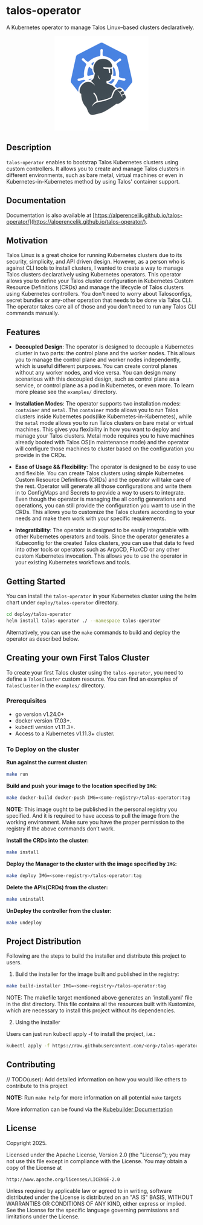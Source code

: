 # talos-operator

A Kubernetes operator to manage Talos Linux–based clusters declaratively.

<div style="text-align:center;">
  <img src="docs/images/logo.png" alt="Logo" width="250" height="250">
</div>

## Description

`talos-operator` enables to bootstrap Talos Kubernetes clusters using custom controllers. It allows you to create and manage Talos clusters in different environments, such as bare metal, virtual machines or even in Kubernetes-in-Kubernetes method by using Talos' container support.

## Documentation

Documentation is also available at [https://alperencelik.github.io/talos-operator/](https://alperencelik.github.io/talos-operator/).

## Motivation

Talos Linux is a great choice for running Kubernetes clusters due to its security, simplicity, and API driven design. However, as a person who is against CLI tools to install clusters, I wanted to create a way to manage Talos clusters declaratively using Kubernetes operators. This operator allows you to define your Talos cluster configuration in Kubernetes Custom Resource Definitions (CRDs) and manage the lifecycle of Talos clusters using Kubernetes controllers. You don't need to worry about Talosconfigs, secret bundles or any-other operation that needs to be done via Talos CLI. The operator takes care all of those and you don't need to run any Talos CLI commands manually.

## Features

- **Decoupled Design**: The operator is designed to decouple a Kubernetes cluster in two parts: the control plane and the worker nodes. This allows you to manage the control plane and worker nodes independently, which is useful different purposes. You can create control planes without any worker nodes, and vice versa. You can design many scenarious with this decoupled design, such as control plane as a service, or control plane as a pod in Kubernetes, or even more. To learn more please see the `examples/` directory.
- **Installation Modes**: The operator supports two installation modes: `container` and `metal`. The `container` mode allows you to run Talos clusters inside Kubernetes pods(like Kubernetes-in-Kubernetes), while the `metal` mode allows you to run Talos clusters on bare metal or virtual machines. This gives you flexibility in how you want to deploy and manage your Talos clusters. Metal mode requires you to have machines already booted with Talos OS(in maintenance mode) and the operator will configure those machines to cluster based on the configuration you provide in the CRDs.
- **Ease of Usage && Flexibility**: The operator is designed to be easy to use and flexible. You can create Talos clusters using simple Kubernetes Custom Resource Definitions (CRDs) and the operator will take care of the rest. Operator will generate all those configurations and write them in to ConfigMaps and Secrets to provide a way to users to integrate. Even though the operator is managing the all config generations and operations, you can still provide the configuration you want to use in the CRDs. This allows you to customize the Talos clusters according to your needs and make them work with your specific requirements.

- **Integratibility**: The operator is designed to be easily integratable with other Kubernetes operators and tools. Since the operator generates a Kubeconfig for the created Talos clusters, you can use that data to feed into other tools or operators such as ArgoCD, FluxCD or any other custom Kubernetes invocation. This allows you to use the operator in your existing Kubernetes workflows and tools.

## Getting Started

You can install the `talos-operator` in your Kubernetes cluster using the helm chart under `deploy/talos-operator` directory.

```bash
cd deploy/talos-operator
helm install talos-operator ./ --namespace talos-operator
```
Alternatively, you can use the `make` commands to build and deploy the operator as described below.

## Creating your own First Talos Cluster

To create your first Talos cluster using the `talos-operator`, you need to define a `TalosCluster` custom resource. You can find an examples of `TalosCluster` in the `examples/` directory. 

### Prerequisites
- go version v1.24.0+
- docker version 17.03+.
- kubectl version v1.11.3+.
- Access to a Kubernetes v1.11.3+ cluster.

### To Deploy on the cluster

**Run against the current cluster:**

```sh
make run
```

**Build and push your image to the location specified by `IMG`:**

```sh
make docker-build docker-push IMG=<some-registry>/talos-operator:tag
```

**NOTE:** This image ought to be published in the personal registry you specified.
And it is required to have access to pull the image from the working environment.
Make sure you have the proper permission to the registry if the above commands don’t work.

**Install the CRDs into the cluster:**

```sh
make install
```

**Deploy the Manager to the cluster with the image specified by `IMG`:**

```sh
make deploy IMG=<some-registry>/talos-operator:tag
```

**Delete the APIs(CRDs) from the cluster:**

```sh
make uninstall
```

**UnDeploy the controller from the cluster:**

```sh
make undeploy
```

## Project Distribution

Following are the steps to build the installer and distribute this project to users.

1. Build the installer for the image built and published in the registry:

```sh
make build-installer IMG=<some-registry>/talos-operator:tag
```

NOTE: The makefile target mentioned above generates an 'install.yaml'
file in the dist directory. This file contains all the resources built
with Kustomize, which are necessary to install this project without
its dependencies.

2. Using the installer

Users can just run kubectl apply -f <URL for YAML BUNDLE> to install the project, i.e.:

```sh
kubectl apply -f https://raw.githubusercontent.com/<org>/talos-operator/<tag or branch>/dist/install.yaml
```

## Contributing
// TODO(user): Add detailed information on how you would like others to contribute to this project

**NOTE:** Run `make help` for more information on all potential `make` targets

More information can be found via the [Kubebuilder Documentation](https://book.kubebuilder.io/introduction.html)

## License

Copyright 2025.

Licensed under the Apache License, Version 2.0 (the "License");
you may not use this file except in compliance with the License.
You may obtain a copy of the License at

    http://www.apache.org/licenses/LICENSE-2.0

Unless required by applicable law or agreed to in writing, software
distributed under the License is distributed on an "AS IS" BASIS,
WITHOUT WARRANTIES OR CONDITIONS OF ANY KIND, either express or implied.
See the License for the specific language governing permissions and
limitations under the License.

